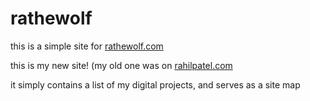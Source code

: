 # rathewolf

this is a simple site for [rathewolf.com](https://rathewolf.com)

this is my new site! (my old one was on [rahilpatel.com](https://rahilpatel.com)

it simply contains a list of my digital projects, and serves as a site map

